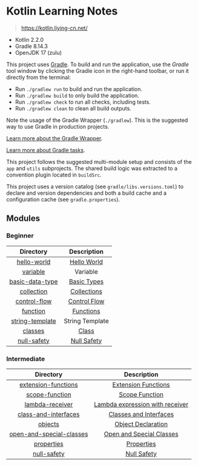 # Kotlin Learning Notes

> https://kotlin.liying-cn.net/

- Kotlin 2.2.0
- Gradle 8.14.3
- OpenJDK 17 (zulu)

This project uses [Gradle](https://gradle.org/).
To build and run the application, use the *Gradle* tool window by clicking the Gradle icon in the right-hand toolbar,
or run it directly from the terminal:

* Run `./gradlew run` to build and run the application.
* Run `./gradlew build` to only build the application.
* Run `./gradlew check` to run all checks, including tests.
* Run `./gradlew clean` to clean all build outputs.

Note the usage of the Gradle Wrapper (`./gradlew`).
This is the suggested way to use Gradle in production projects.

[Learn more about the Gradle Wrapper](https://docs.gradle.org/current/userguide/gradle_wrapper.html).

[Learn more about Gradle tasks](https://docs.gradle.org/current/userguide/command_line_interface.html#common_tasks).

This project follows the suggested multi-module setup and consists of the `app` and `utils` subprojects.
The shared build logic was extracted to a convention plugin located in `buildSrc`.

This project uses a version catalog (see `gradle/libs.versions.toml`) to declare and version dependencies
and both a build cache and a configuration cache (see `gradle.properties`).

## Modules

### Beginner

|              Directory               |                                Description                                 |
|:------------------------------------:|:--------------------------------------------------------------------------:|
|     [hello-world](./hello-world)     |  [Hello World](https://kotlin.liying-cn.net/kotlin-tour-hello-world.html)  |
|        [variable](./variable)        |                                  Variable                                  |
| [basic-data-type](./basic-data-type) |  [Basic Types](https://kotlin.liying-cn.net/kotlin-tour-basic-types.html)  |
|      [collection](./collection)      |  [Collections](https://kotlin.liying-cn.net/kotlin-tour-collections.html)  |
|    [control-flow](./control-flow)    | [Control Flow](https://kotlin.liying-cn.net/kotlin-tour-control-flow.html) |
|        [function](./function)        |    [Functions](https://kotlin.liying-cn.net/kotlin-tour-functions.html)    |
| [string-template](./string-template) |                              String Template                               |       
|         [classes](./classes)         |       [Class](https://kotlin.liying-cn.net/kotlin-tour-classes.html)       |
|     [null-safety](./null-safety)     |  [Null Safety](https://kotlin.liying-cn.net/kotlin-tour-null-safety.html)  |

### Intermediate

|                       Directory                        |                                                  Description                                                   |
|:------------------------------------------------------:|:--------------------------------------------------------------------------------------------------------------:|
|      [extension-functions](./extension-functions)      |     [Extension Functions](https://kotlin.liying-cn.net/kotlin-tour-intermediate-extension-functions.html)      |
|           [scope-function](./scope-function)           |          [Scope Function](https://kotlin.liying-cn.net/kotlin-tour-intermediate-scope-functions.html)          |
|          [lambda-receiver](./lambda-receiver)          | [Lambda expression with receiver](https://kotlin.liying-cn.net/kotlin-tour-intermediate-lambdas-receiver.html) |
|    [class-and-interfaces](./classes-and-interfaces)    |    [Classes and Interfaces](https://kotlin.liying-cn.net/kotlin-tour-intermediate-classes-interfaces.html)     |
|                  [objects](./objects)                  |            [Object Declaration](https://kotlin.liying-cn.net/kotlin-tour-intermediate-objects.html)            |
| [open-and-special-classes](./open-and-special-classes) |  [Open and Special Classes](https://kotlin.liying-cn.net/kotlin-tour-intermediate-open-special-classes.html)   |
|               [properties](./properties)               |              [Properties](https://kotlin.liying-cn.net/kotlin-tour-intermediate-properties.html)               |
|              [null-safety](./null-safety)              |             [Null Safety](https://kotlin.liying-cn.net/kotlin-tour-intermediate-null-safety.html)              |
